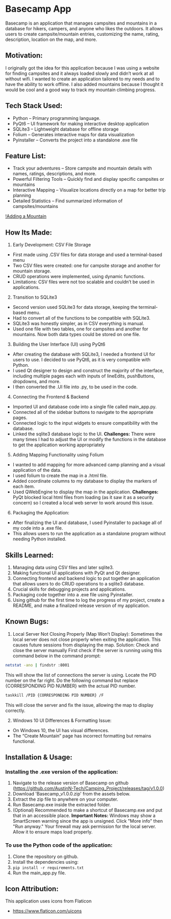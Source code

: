 # Basecamp App
Basecamp is an application that manages campsites and mountains in a database for hikers, campers, and anyone who likes the outdoors. It allows users to create campsite/mountain entries, customizing the name, rating, description, location on the map, and more.

## Motivation:
I originally got the idea for this application because I was using a website for finding campsites and it always loaded slowly and didn’t work at all without wifi. I wanted to create an application tailored to my needs and to have the ability to work offline. I also added mountains because I thought it would be cool and a good way to track my mountain climbing progress.


## Tech Stack Used:
* Python – Primary programming language.
* PyQt6 – UI framework for making interactive desktop application
* SQLite3 – Lightweight database for offline storage
* Folium – Generates interactive maps for data visualization
* Pyinstaller – Converts the project into a standalone .exe file


## Feature List:
* Track your adventures – Store campsite and mountain details with names, ratings, descriptions, and more.
* Powerful Filtering Tools – Quickly find and display specific campsites or mountains
* Interactive Mapping – Visualize locations directly on a map for better trip planning
* Detailed Statistics –  Find summarized information of campsites/mountains

[!Adding a Mountain](screenshots/mountain_create.png)

## How Its Made:
1. Early Development: CSV File Storage
- First made using .CSV files for data storage and used a terminal-based menu
- Two CSV files were created: one for campsite storage and another for mountain storage.
- CRUD operations were implemented, using dynamic functions.
- Limitations: CSV files were not too scalable and couldn’t be used in applications.
2. Transition to SQLite3
- Second version used SQLite3 for data storage, keeping the terminal-based menu.
- Had to convert all of the functions to be compatible with SQLite3.
- SQLite3 was honestly simpler, as in CSV everything is manual.
- Used one file with two tables, one for campsites and another for mountains. Now both data types could be stored on one file.
3. Building the User Interface (UI) using PyQt6
- After creating the database with SQLite3, I needed a frontend UI for users to use. I decided to use PyQt6, as it is very compatible with Python.
- I used Qt designer to design and construct the majority of the interface, including multiple pages each with inputs of lineEdits, pushButtons, dropdowns, and more.
- I then converted the .UI file into .py, to be used in the code.
4. Connecting the Frontend & Backend
- Imported UI and database code into a single file called main_app.py.
- Connected all of the sidebar buttons to navigate to the appropriate pages.
- Connected logic to the input widgets to ensure compatibility with the database.
- Linked the sqlite3 database logic to the UI.
**Challenges:** There were many times I had to adjust the UI or modify the functions in the database to get the application working appropriately
5. Adding Mapping Functionality using Folium
- I wanted to add mapping for more advanced camp planning and a visual application of the data.
- I used folium to create the map in a .html file. 
- Added coordinate columns to my database to display the markers of each item.
- Used QWebEngine to display the map in the application.
**Challenges:** PyQt blocked local html files from loading (as it saw it as a security concern) so I created a local web server to work around this issue.
6. Packaging the Application:
- After finalizing the UI and database, I used Pyinstaller to package all of my code into a .exe file.
- This allows users to run the application as a standalone program without needing Python installed.


## Skills Learned:
1. Managing data using CSV files and later sqlite3.
2. Making functional UI applications with PyQt and Qt designer.
3. Connecting frontend and backend logic to put together an application that allows users to do CRUD operations to a sqlite3 database.
4. Crucial skills for debugging projects and applications.
5. Packaging code together into a .exe file using Pyinstaller.
6. Using github for the first time to log the progress of my project, create a README, and make a finalized release version of my application.


## Known Bugs:
1. Local Server Not Closing Properly (Map Won’t Display):
Sometimes the local server does not close properly when exiting the application. This causes future sessions from displaying the map.
Solution: Check and close the server manually
First check if the server is running using this command below in the command prompt:
```bash
netstat -ano | findstr :8001
```
This will show the list of connections the server is using. Locate the PID number on the far right. Do the following command but replace {CORRESPONDING PID NUMBER} with the actual PID number.
```bash
taskkill /PID {CORRESPONDING PID NUMBER} /F
```
This will close the server and fix the issue, allowing the map to display correctly.

2. Windows 10 UI Differences & Formatting Issue:
- On Windows 10, the UI has visual differences.
- The “Create Mountain” page has incorrect formatting but remains functional.


## Installation & Usage:
### Installing the .exe version of the application:
1. Navigate to the release version of Basecamp on github (https://github.com/AustinN-Tech/Camping_Project/releases/tag/v1.0.0)
2. Download 'Basecamp_v1.0.0.zip' from the assets below.
3. Extract the zip file to anywhere on your computer.
4. Run Basecamp.exe inside the extracted folder.
5. (Optional) Recommended to make a shortcut of Basecamp.exe and put that in an accessible place.
**Important Notes:**
Windows may show a SmartScreen warning since the app is unsigned. Click "More info" then "Run anyway."
Your firewall may ask permission for the local server. Allow it to ensure maps load properly.

### To use the Python code of the application:
1. Clone the repository on github.
2. Install the dependencies using:
4. ```pip install -r requirements.txt```
5. Run the main_app.py file.


## Icon Attribution:
This application uses icons from Flaticon
* https://www.flaticon.com/uicons
